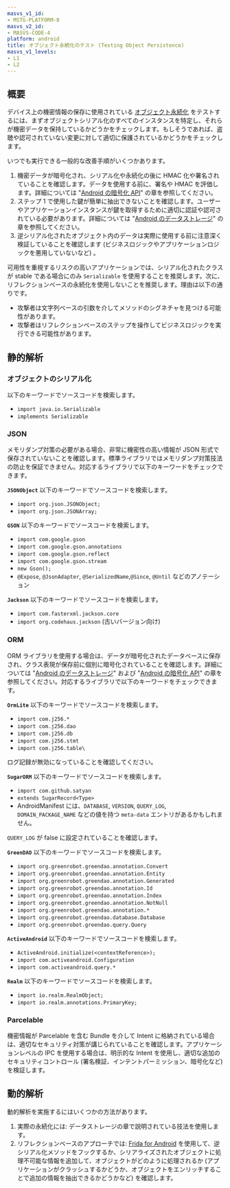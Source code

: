 ```yaml
---
masvs_v1_id:
- MSTG-PLATFORM-8
masvs_v2_id:
- MASVS-CODE-4
platform: android
title: オブジェクト永続化のテスト (Testing Object Persistence)
masvs_v1_levels:
- L1
- L2
---
```


## 概要

デバイス上の機密情報の保存に使用されている [オブジェクト永続化](../../../Document/0x05h-Testing-Platform-Interaction.md#object-persistence "Object Persistence") をテストするには、まずオブジェクトシリアル化のすべてのインスタンスを特定し、それらが機密データを保持しているかどうかをチェックします。もしそうであれば、盗聴や認可されていない変更に対して適切に保護されているかどうかをチェックします。

いつでも実行できる一般的な改善手順がいくつかあります。

1. 機密データが暗号化され、シリアル化や永続化の後に HMAC 化や署名されていることを確認します。データを使用する前に、署名や HMAC を評価します。詳細については "[Android の暗号化 API](../../../Document/0x05e-Testing-Cryptography.md)" の章を参照してください。
2. ステップ 1 で使用した鍵が簡単に抽出できないことを確認します。ユーザーやアプリケーションインスタンスが鍵を取得するために適切に認証や認可されている必要があります。詳細については "[Android のデータストレージ](../../../Document/0x05d-Testing-Data-Storage.md)" の章を参照してください。
3. 逆シリアル化されたオブジェクト内のデータは実際に使用する前に注意深く検証していることを確認します (ビジネスロジックやアプリケーションロジックを悪用していないなど) 。

可用性を重視するリスクの高いアプリケーションでは、シリアル化されたクラスが stable である場合にのみ `Serializable` を使用することを推奨します。次に、リフレクションベースの永続化を使用しないことを推奨します。理由は以下の通りです。

- 攻撃者は文字列ベースの引数を介してメソッドのシグネチャを見つける可能性があります。
- 攻撃者はリフレクションベースのステップを操作してビジネスロジックを実行できる可能性があります。

## 静的解析

### オブジェクトのシリアル化

以下のキーワードでソースコードを検索します。

- `import java.io.Serializable`
- `implements Serializable`

### JSON

メモリダンプ対策の必要がある場合、非常に機密性の高い情報が JSON 形式で保存されていないことを確認します。標準ライブラリではメモリダンプ対策技法の防止を保証できません。対応するライブラリで以下のキーワードをチェックできます。

**`JSONObject`** 以下のキーワードでソースコードを検索します。

- `import org.json.JSONObject;`
- `import org.json.JSONArray;`

**`GSON`** 以下のキーワードでソースコードを検索します。

- `import com.google.gson`
- `import com.google.gson.annotations`
- `import com.google.gson.reflect`
- `import com.google.gson.stream`
- `new Gson();`
- `@Expose`, `@JsonAdapter`, `@SerializedName`,`@Since`, `@Until` などのアノテーション

**`Jackson`** 以下のキーワードでソースコードを検索します。

- `import com.fasterxml.jackson.core`
- `import org.codehaus.jackson` (古いバージョン向け)

### ORM

ORM ライブラリを使用する場合は、データが暗号化されたデータベースに保存され、クラス表現が保存前に個別に暗号化されていることを確認します。詳細については "[Android のデータストレージ](../../../Document/0x05d-Testing-Data-Storage.md)" および "[Android の暗号化 API](../../../Document/0x05e-Testing-Cryptography.md)" の章を参照してください。対応するライブラリで以下のキーワードをチェックできます。

**`OrmLite`** 以下のキーワードでソースコードを検索します。

- `import com.j256.*`
- `import com.j256.dao`
- `import com.j256.db`
- `import com.j256.stmt`
- `import com.j256.table\`

ログ記録が無効になっていることを確認してください。

**`SugarORM`** 以下のキーワードでソースコードを検索します。

- `import com.github.satyan`
- `extends SugarRecord<Type>`
- AndroidManifest には、`DATABASE`, `VERSION`, `QUERY_LOG`, `DOMAIN_PACKAGE_NAME` などの値を持つ `meta-data` エントリがあるかもしれません。

`QUERY_LOG` が false に設定されていることを確認します。

**`GreenDAO`** 以下のキーワードでソースコードを検索します。

- `import org.greenrobot.greendao.annotation.Convert`
- `import org.greenrobot.greendao.annotation.Entity`
- `import org.greenrobot.greendao.annotation.Generated`
- `import org.greenrobot.greendao.annotation.Id`
- `import org.greenrobot.greendao.annotation.Index`
- `import org.greenrobot.greendao.annotation.NotNull`
- `import org.greenrobot.greendao.annotation.*`
- `import org.greenrobot.greendao.database.Database`
- `import org.greenrobot.greendao.query.Query`

**`ActiveAndroid`** 以下のキーワードでソースコードを検索します。

- `ActiveAndroid.initialize(<contextReference>);`
- `import com.activeandroid.Configuration`
- `import com.activeandroid.query.*`

**`Realm`** 以下のキーワードでソースコードを検索します。

- `import io.realm.RealmObject;`
- `import io.realm.annotations.PrimaryKey;`

### Parcelable

機密情報が Parcelable を含む Bundle を介して Intent に格納されている場合は、適切なセキュリティ対策が講じられていることを確認します。アプリケーションレベルの IPC を使用する場合は、明示的な Intent を使用し、適切な追加のセキュリティコントロール (署名検証、インテントパーミッション、暗号化など) を検証します。

## 動的解析

動的解析を実施するにはいくつかの方法があります。

1. 実際の永続化には: データストレージの章で説明されている技法を使用します。
2. リフレクションベースのアプローチでは: [Frida for Android](../../../tools/android/MASTG-TOOL-0001.md) を使用して、逆シリアル化メソッドをフックするか、シリアライズされたオブジェクトに処理不可能な情報を追加して、オブジェクトがどのように処理されるか (アプリケーションがクラッシュするかどうか、オブジェクトをエンリッチすることで追加の情報を抽出できるかどうかなど) を確認します。
